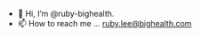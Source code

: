 - 👋 Hi, I’m @ruby-bighealth.
- 📫 How to reach me ... ruby.lee@bighealth.com

<!---
ruby-bighealth/ruby-bighealth is a ✨ special ✨ repository because its `README.md` (this file) appears on your GitHub profile.
You can click the Preview link to take a look at your changes.
--->
